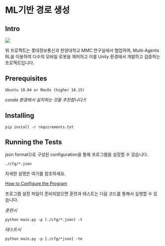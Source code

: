 # ML기반 경로 생성

## Intro

![](./docs/Intro.gif)

위 프로젝트는  롯데정보통신과 한양대학교 MMC 연구실에서 협업하여, Multi-Agents RL을 이용하여  다수의 모바일 로봇을 제어하고 이를  Unity 환경에서 개발하고 검증하는 프로젝트입니다.

## Prerequisites

    Ubuntu 18.04 or MacOs (higher 10.15)

_conda 환경에서 설치하는 것을 추천합니다.!!_

## Installing

    pip install -r requirements.txt

## Running the Tests

json format으로 구성된 configuration을 통해 프로그램을 설정할 수 있습니다.

    ./cfg/*.json

자세한 설명은 여기를 참조하세요.

[How to Configure the Program][configureLink]

[configureLink]:[./docs/configuration.md]

프로그램 설정 파일이 준비되었으면 훈련과 테스트는 다음 코드를 통해서 실행할 수 있습니다.

_훈련시_

    python main.py -p [./cfg/*.json] -t

_테스트시_

    python main.py -p [./cfg/*json] -te
